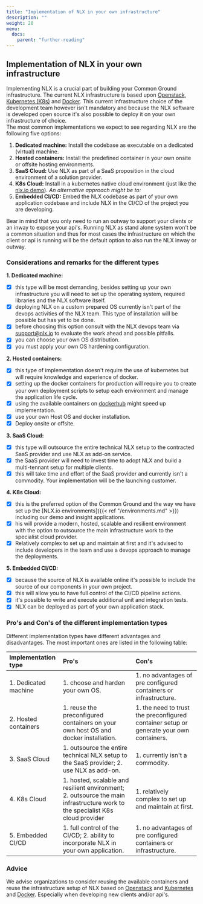 ```yaml
---
title: "Implementation of NLX in your own infrastructure"
description: ""
weight: 20
menu:
  docs:
    parent: "further-reading"
---
```


## Implementation of NLX in your own infrastructure

Implementing NLX is a crucial part of building your Common Ground infrastructure. The current NLX infrastructure is based upon [Openstack](https://www.openstack.org/),  [Kubernetes (K8s)](https://kubernetes.io/) and [Docker](https://www.docker.com/). This current infrastructure choice of the development team however isn't mandatory and because the NLX software is developed open source it's also possible to deploy it on your own infrastructure of choice.  
The most common implementations we expect to see regarding NLX are the following five options:

1. **Dedicated machine:** Install the codebase as executable on a dedicated (virtual) machine.  
2. **Hosted containers:** Install the predefined container in your own onsite or offsite hosting environments.
3. **SaaS Cloud:** Use NLX as part of a SaaS proposition in the cloud environment of a solution provider.
4. **K8s Cloud:** Install in a kubernetes native cloud environment (just like the [nlx.io demo](https://demo.nlx.io/)).
*An alternative approach might be to:*  
5. **Embedded CI/CD:** Embed the NLX codebase as part of your own application codebase and include NLX in the CI/CD of the project you are developing.  

Bear in mind that you only need to run an outway to support your clients or an inway to expose your api's. Running NLX as stand alone system won't be a common situation and thus for most cases the infrastructure on which the client or api is running will be the default option to also run the NLX inway or outway.

### Considerations and remarks for the different types

**1. Dedicated machine:**

- [x] this type will be most demanding, besides setting up your own infrastructure you will need to set up the operating system, required libraries and the NLX software itself.
- [x] deploying NLX on a custom prepared OS currently isn't part of the devops activities of the NLX team. This type of installation will be possible but has yet to be done.
- [x] before choosing this option consult with the NLX devops team via support@nlx.io to evaluate the work ahead and possible pitfalls.
- [x] you can choose your own OS distribution.
- [x] you must apply your own OS hardening configuration.

**2. Hosted containers:**

- [x] this type of implementation doesn't require the use of kubernetes but will require knowledge and experience of docker.
- [x] setting up the docker containers for production will require you to create your own deployment scripts to setup each environment and manage the application life cycle.
- [x] using the available containers on [dockerhub](https://hub.docker.com/search?q=nlx&type=image) might speed up implementation.
- [x] use your own Host OS and docker installation.
- [x] Deploy onsite or offsite.

**3. SaaS Cloud:**

- [x] this type will outsource the entire technical NLX setup to the contracted SaaS provider and use NLX as add-on service.
- [x] the SaaS provider will need to invest time to adopt NLX and build a multi-tennant setup for multiple clients.
- [x] this will take time and effort of the SaaS provider and currently isn't a commodity. Your implementation will be the launching customer.

**4. K8s Cloud:**

- [x] this is the preferred option of the Common Ground and the way we have set up the [NLX.io environments]({{< ref "/environments.md" >}}) including our demo and insight applications.
- [x] his will provide a modern, hosted, scalable and resilient environment with the option to outsource the main infrastructure work to the specialist cloud provider.
- [x] Relatively complex to set up and maintain at first and it's advised to include developers in the team and use a devops approach to manage the deployments.

**5. Embedded CI/CD:**

- [x] because the source of NLX is available online it's possible to include the source of our components in your own project.
- [x] this will allow you to have full control of the CI/CD pipeline actions.
- [x] it's possible to write and execute additional unit and integration tests.
- [x] NLX can be deployed as part of your own application stack.  

### Pro's and Con's of the different implementation types

Different implementation types have different advantages and disadvantages. The most important ones are listed in the following table:

|Implementation type | Pro's | Con's  |
|:-------------------|:------|:-------|
|1. Dedicated machine| 1. choose and harden your own OS. | 1. no advantages of pre configured containers or infrastructure. |
|2. Hosted containers| 1. reuse the preconfigured containers on your own host OS and docker installation. | 1. the need to trust the preconfigured container setup or generate your own containers. |
|3. SaaS Cloud| 1. outsource the entire technical NLX setup to the SaaS provider; 2. use NLX as add-on. | 1. currently isn't a commodity. |
|4. K8s Cloud| 1. hosted, scalable and resilient environment;  2. outsource the main infrastructure work to the specialist K8s cloud provider | 1. relatively complex to set up and maintain at first. |
|5. Embedded CI/CD| 1. full control of the CI/CD; 2. ability to incorporate NLX in your own application. | 1. no advantages of pre configured containers or infrastructure. |

### Advice

We advise organizations to consider reusing the available containers and reuse the infrastructure setup of NLX based on [Openstack](https://www.openstack.org/) and [Kubernetes](https://kubernetes.io/) and [Docker](https://www.docker.com/). Especially when developing new clients and/or api's.
